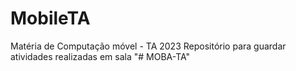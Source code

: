# MobileTA
Matéria de Computação móvel - TA 2023
Repositório para guardar atividades realizadas em sala
"# MOBA-TA" 
